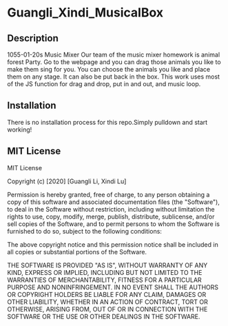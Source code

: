 # Guangli_Xindi_MusicalBox

## Description
1055-01-20s Music Mixer Our team of the music mixer homework is animal forest Party. Go to the webpage and you can drag those animals you like to make them sing for you. You can choose the animals you like and place them on any stage. It can also be put back in the box. This work uses most of the JS function for drag and drop, put in and out, and music loop.

## Installation
There is no installation process for this repo.Simply pulldown and start working!

## MIT License
MIT License

Copyright (c) [2020] [Guangli Li, Xindi Lu]

Permission is hereby granted, free of charge, to any person obtaining a copy of this software and associated documentation files (the "Software"), to deal in the Software without restriction, including without limitation the rights to use, copy, modify, merge, publish, distribute, sublicense, and/or sell copies of the Software, and to permit persons to whom the Software is furnished to do so, subject to the following conditions:

The above copyright notice and this permission notice shall be included in all copies or substantial portions of the Software.

THE SOFTWARE IS PROVIDED "AS IS", WITHOUT WARRANTY OF ANY KIND, EXPRESS OR IMPLIED, INCLUDING BUT NOT LIMITED TO THE WARRANTIES OF MERCHANTABILITY, FITNESS FOR A PARTICULAR PURPOSE AND NONINFRINGEMENT. IN NO EVENT SHALL THE AUTHORS OR COPYRIGHT HOLDERS BE LIABLE FOR ANY CLAIM, DAMAGES OR OTHER LIABILITY, WHETHER IN AN ACTION OF CONTRACT, TORT OR OTHERWISE, ARISING FROM, OUT OF OR IN CONNECTION WITH THE SOFTWARE OR THE USE OR OTHER DEALINGS IN THE SOFTWARE.